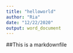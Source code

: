 ```yaml
---
title: "helloworld"
author: "Ria"
date: "12/22/2020"
output: word_document
---
```

##This is a markdownfile       